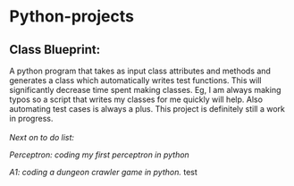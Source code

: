 # Python-projects

## Class Blueprint:
A python program that takes as input class attributes and methods and generates a class which automatically writes test functions. This will significantly decrease time spent making classes. Eg, I am always making typos so a script that writes my classes for me quickly will help. Also automating test cases is always a plus. This project is definitely still a work in progress.
&nbsp;\
&nbsp;\
_Next on to do list:_


_Perceptron: coding my first perceptron in python_


_A1: coding a dungeon crawler game in python._
test
